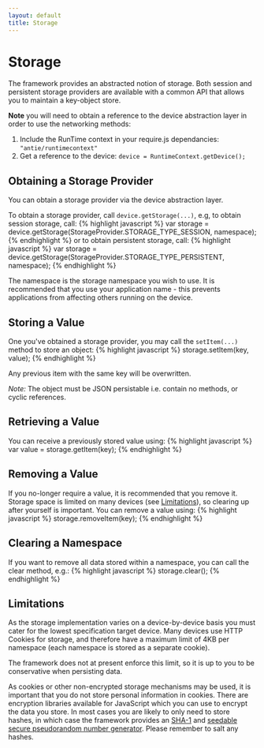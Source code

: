 ```yaml
---
layout: default
title: Storage
---
```

# Storage

<p class="lead">The framework provides an abstracted notion of storage. Both session and persistent storage providers are available with a common API that allows you to maintain a key-object store.</p>

<div class="alert alert-info">
        <p><strong>Note</strong> you will need to obtain a reference to the device abstraction layer in order to use the networking methods:</p>
        <ol>
            <li>Include the RunTime context in your require.js dependancies: <code>"antie/runtimecontext"</code></li>
            <li>Get a reference to the device: <code>device = RuntimeContext.getDevice();</code></li>
        </ol>
</div>

## Obtaining a Storage Provider

You can obtain a storage provider via the device abstraction layer.

To obtain a storage provider, call `device.getStorage(...)`, e.g, to obtain session storage, call:
{% highlight javascript %}
var storage = device.getStorage(StorageProvider.STORAGE_TYPE_SESSION, namespace);
{% endhighlight %}
or to obtain persistent storage, call:
{% highlight javascript %}
var storage = device.getStorage(StorageProvider.STORAGE_TYPE_PERSISTENT, namespace);
{% endhighlight %}

The namespace is the storage namespace you wish to use. It is recommended that you use your application name - this prevents applications from affecting others running on the device.

## Storing a Value

One you've obtained a storage provider, you may call the `setItem(...)` method to store an object:
{% highlight javascript %}
storage.setItem(key, value);
{% endhighlight %}

Any previous item with the same key will be overwritten.

*Note:* The object must be JSON persistable i.e. contain no methods, or cyclic references.

## Retrieving a Value

You can receive a previously stored value using:
{% highlight javascript %}
var value = storage.getItem(key);
{% endhighlight %}

## Removing a Value

If you no-longer require a value, it is recommended that you remove it. Storage space is limited on many devices (see [Limitations](#Limitations)), so clearing up after yourself is important. You can remove a value using:
{% highlight javascript %}
storage.removeItem(key);
{% endhighlight %}

## Clearing a Namespace

If you want to remove all data stored within a namespace, you can call the clear method, e.g.:
{% highlight javascript %}
storage.clear();
{% endhighlight %}

## Limitations

As the storage implementation varies on a device-by-device basis you must cater for the lowest specification target device. Many devices use HTTP Cookies for storage, and therefore have a maximum limit of 4KB per namespace (each namespace is stored as a separate cookie).

The framework does not at present enforce this limit, so it is up to you to be conservative when persisting data.

As cookies or other non-encrypted storage mechanisms may be used, it is important that you do not store personal information in cookies. There are encryption libraries available for JavaScript which you can use to encrypt the data you store. In most cases you are likely to only need to store hashes, in which case the framework provides an [SHA-1](https://github.com/fmtvp/tal/blob/master/static/script/lib/sha1.js) and [seedable secure pseudorandom number generator](https://github.com/fmtvp/tal/blob/master/static/script/lib/math.seedrandom.js). Please remember to salt any hashes.
